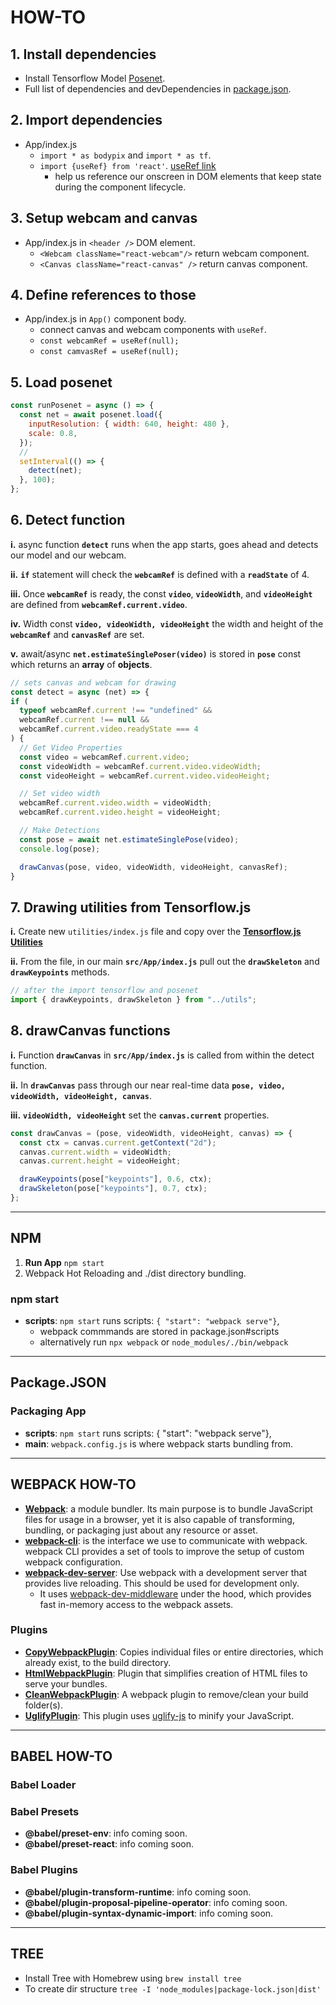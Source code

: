 # HOW-TO

## **1.** Install dependencies

- Install Tensorflow Model [Posenet](https://github.com/tensorflow/tfjs-models/tree/master/posenet).
- Full list of dependencies and devDependencies in [package.json]().

## **2.** Import dependencies

- App/index.js
  - `import * as bodypix` and `import * as tf`.
  - `import {useRef} from 'react'`. [useRef link](https://reactjs.org/docs/hooks-reference.html#useref)
    - help us reference our onscreen in DOM elements that keep state during the component lifecycle.

## **3.** Setup webcam and canvas

- App/index.js in `<header />` DOM element.
  - `<Webcam className="react-webcam"/>` return webcam component.
  - `<Canvas className="react-canvas" />` return canvas component.

## **4.** Define references to those

- App/index.js in `App()` component body.
  - connect canvas and webcam components with `useRef`.
  - `const webcamRef = useRef(null);`
  - `const camvasRef = useRef(null);`

## **5.** Load posenet

```javascript
const runPosenet = async () => {
  const net = await posenet.load({
    inputResolution: { width: 640, height: 480 },
    scale: 0.8,
  });
  //
  setInterval(() => {
    detect(net);
  }, 100);
};
```

## **6.** Detect function

**i.** async function **`detect`** runs when the app starts, goes ahead and detects our model and our webcam.

**ii.** **`if`** statement will check the **`webcamRef`** is defined with a **`readState`** of 4.

**iii.** Once **`webcamRef`** is ready, the const **`video`**, **`videoWidth`**, and **`videoHeight`** are defined from **`webcamRef.current.video`**.

**iv.** Width const **`video, videoWidth, videoHeight`** the width and height of the **`webcamRef`** and **`canvasRef`** are set.

**v.** await/async **`net.estimateSinglePoser(video)`** is stored in **`pose`** const which returns an **array** of **objects**.

```javascript
// sets canvas and webcam for drawing
const detect = async (net) => {
if (
  typeof webcamRef.current !== "undefined" &&
  webcamRef.current !== null &&
  webcamRef.current.video.readyState === 4
) {
  // Get Video Properties
  const video = webcamRef.current.video;
  const videoWidth = webcamRef.current.video.videoWidth;
  const videoHeight = webcamRef.current.video.videoHeight;

  // Set video width
  webcamRef.current.video.width = videoWidth;
  webcamRef.current.video.height = videoHeight;

  // Make Detections
  const pose = await net.estimateSinglePose(video);
  console.log(pose);

  drawCanvas(pose, video, videoWidth, videoHeight, canvasRef);
}
```

## **7.** Drawing utilities from Tensorflow.js

**i.** Create new `utilities/index.js` file and copy over the [**Tensorflow.js Utilities**](https://github.com/tensorflow/tfjs-models/blob/master/posenet/demos/demo_util.js)

**ii.** From the file, in our main **`src/App/index.js`** pull out the **`drawSkeleton`** and **`drawKeypoints`** methods.

```javascript
// after the import tensorflow and posenet
import { drawKeypoints, drawSkeleton } from "../utils";
```

## **8.** **drawCanvas** functions

**i.** Function **`drawCanvas`** in **`src/App/index.js`** is called from within the detect function.

**ii.** In **`drawCanvas`** pass through our near real-time data **`pose, video, videoWidth, videoHeight, canvas`**.

**iii.** **`videoWidth, videoHeight`** set the **`canvas.current`** properties.

```javascript
const drawCanvas = (pose, videoWidth, videoHeight, canvas) => {
  const ctx = canvas.current.getContext("2d");
  canvas.current.width = videoWidth;
  canvas.current.height = videoHeight;

  drawKeypoints(pose["keypoints"], 0.6, ctx);
  drawSkeleton(pose["keypoints"], 0.7, ctx);
};
```

---

## NPM

1. **Run App** `npm start`
2. Webpack Hot Reloading and ./dist directory bundling.

### npm start

- **scripts**: `npm start` runs scripts: `{ "start": "webpack serve"}`,
  - webpack commmands are stored in package.json#scripts
  - alternatively run `npx webpack` or `node_modules/./bin/webpack`

---

## Package.JSON

### Packaging App

- **scripts**: `npm start` runs scripts: { "start": "webpack serve"},
- **main**: `webpack.config.js` is where webpack starts bundling from.

---

## WEBPACK HOW-TO

- [**Webpack**](https://www.npmjs.com/package/webpack): a module bundler. Its main purpose is to bundle JavaScript files for usage in a browser, yet it is also capable of transforming, bundling, or packaging just about any resource or asset.
- [**webpack-cli**](https://www.npmjs.com/package/webpack-cli): is the interface we use to communicate with webpack. webpack CLI provides a set of tools to improve the setup of custom webpack configuration.
- [**webpack-dev-server**](https://www.npmjs.com/package/webpack-dev-server): Use webpack with a development server that provides live reloading. This should be used for development only.
  - It uses [webpack-dev-middleware](https://github.com/webpack/webpack-dev-middleware) under the hood, which provides fast in-memory access to the webpack assets.

### Plugins

- [**CopyWebpackPlugin**](https://www.npmjs.com/package/copy-webpack-plugin): Copies individual files or entire directories, which already exist, to the build directory.
- [**HtmlWebpackPlugin**](https://www.npmjs.com/package/html-webpack-plugin): Plugin that simplifies creation of HTML files to serve your bundles.
- [**CleanWebpackPlugin**](https://www.npmjs.com/package/clean-webpack-plugin): A webpack plugin to remove/clean your build folder(s).
- [**UglifyPlugin**](https://www.npmjs.com/package/uglifyjs-webpack-plugin): This plugin uses [uglify-js](https://github.com/mishoo/UglifyJS) to minify your JavaScript.

---

## BABEL HOW-TO

### Babel Loader

### Babel Presets

- **@babel/preset-env**: info coming soon.
- **@babel/preset-react**: info coming soon.

### Babel Plugins

- **@babel/plugin-transform-runtime**: info coming soon.
- **@babel/plugin-proposal-pipeline-operator**: info coming soon.
- **@babel/plugin-syntax-dynamic-import**: info coming soon.

---

## TREE

- Install Tree with Homebrew using `brew install tree`
- To create dir structure `tree -I 'node_modules|package-lock.json|dist'`
